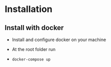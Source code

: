 # Installation 

## Install with docker

* Install and configure docker on your machine
* At the root folder run 

* `docker-compose up`